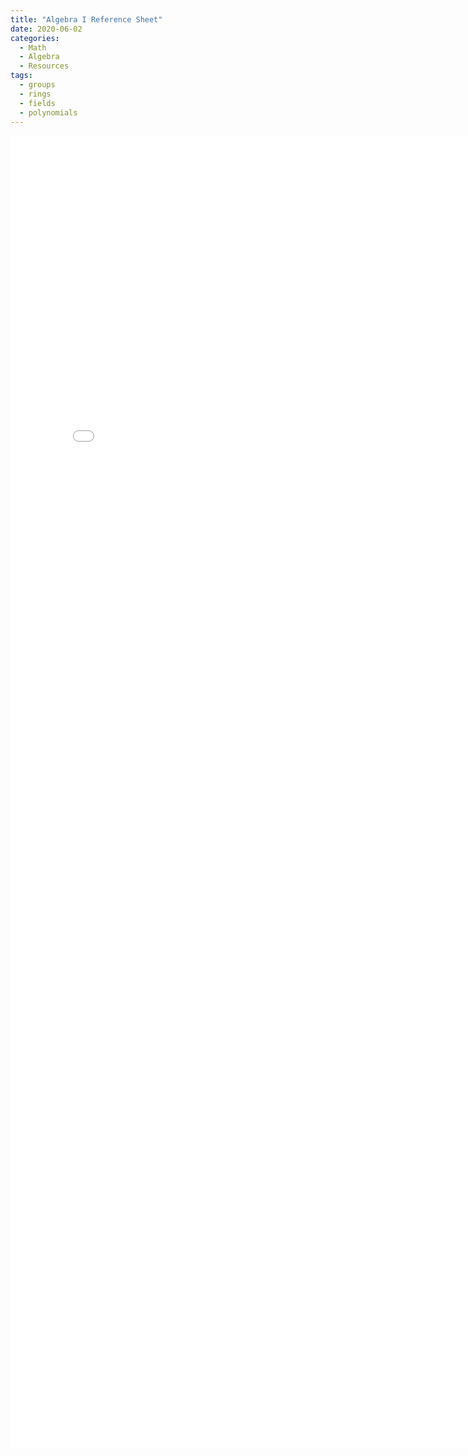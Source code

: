 ```yaml
---
title: "Algebra I Reference Sheet"
date: 2020-06-02
categories:
  - Math
  - Algebra
  - Resources
tags:
  - groups
  - rings
  - fields
  - polynomials
---
```


<embed src="elin35.github.io/_pdfs/Algebra_I_Reference_Sheet.pdf" width="800px" height="2100px" />
